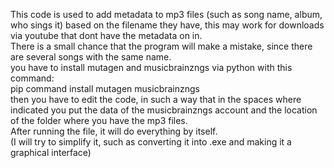 This code is used to add metadata to mp3 files (such as song name, album, who sings it) based on the filename they have, this may work for downloads via youtube that dont have the metadata on in.                  
There is a small chance that the program will make a mistake, since there are several songs with the same name.                    
you have to install mutagen and musicbrainzngs via python with this command:              
pip command install mutagen musicbrainzngs                                                
then you have to edit the code, in such a way that in the spaces where indicated you put the data of the musicbrainzngs account and the location of the folder where you have the mp3 files.                                           
After running the file, it will do everything by itself.                                                      
(I will try to simplify it, such as converting it into .exe and making it a graphical interface)
